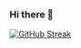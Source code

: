 ### Hi there 👋

<!--
**Kingicey/Kingicey** is a ✨ _special_ ✨ repository because its `README.md` (this file) appears on your GitHub profile.

Here are some ideas to get you started:

- 🔭 I’m currently working on building lasting skills in Tech
- 🌱 I’m currently learning NodeJs, Django
- 👯 I’m looking to collaborate on Python/JavaScript Projects
- 🤔 I’m looking for help with new Technologies
- 💬 Ask me about Web-Dev
- 📫 How to reach me: ...
- 😄 Pronouns: ...
- ⚡ Fun fact: ...
-->
[![GitHub Streak](https://streak-stats.demolab.com?user=kingicey)](https://git.io/streak-stats)
